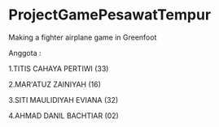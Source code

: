 # ProjectGamePesawatTempur
Making a fighter airplane game in Greenfoot

Anggota :

1.TITIS CAHAYA PERTIWI (33)

2.MAR'ATUZ ZAINIYAH (16)

3.SITI MAULIDIYAH EVIANA (32)

4.AHMAD DANIL BACHTIAR (02)
